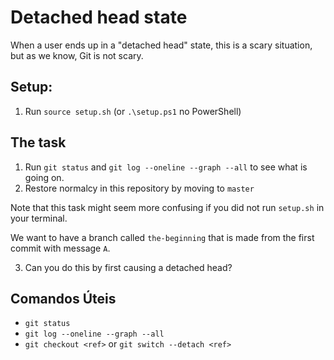 # Detached head state

When a user ends up in a "detached head" state, this is a scary situation, but as we know, Git is not scary.

## Setup:

1. Run `source setup.sh` (or `.\setup.ps1` no PowerShell)

## The task

1. Run `git status` and `git log --oneline --graph --all` to see what is going on.
2. Restore normalcy in this repository by moving to `master`

Note that this task might seem more confusing if you did not run `setup.sh` in your terminal.

We want to have a branch called `the-beginning` that is made from the first commit with message `A`. 

3. Can you do this by first causing a detached head?

## Comandos Úteis

- `git status`
- `git log --oneline --graph --all`
- `git checkout <ref>` or `git switch --detach <ref>`
